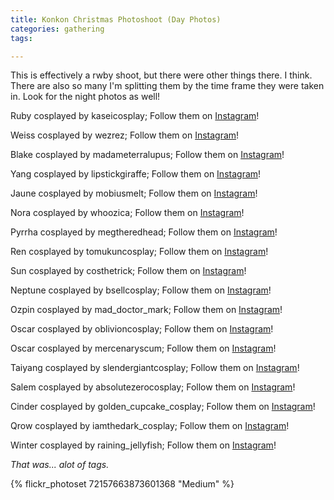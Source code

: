 ```yaml
---
title: Konkon Christmas Photoshoot (Day Photos)
categories: gathering
tags: 

---
```


This is effectively a rwby shoot, but there were other things there. I think. There are also so many I'm splitting them by the time frame they were taken in. Look for the night photos as well!

Ruby cosplayed by kaseicosplay; Follow them on [Instagram](https://www.instagram.com/kaseicosplay)!

Weiss cosplayed by wezrez; Follow them on [Instagram](https://www.instagram.com/wezrez)!

Blake cosplayed by madameterralupus; Follow them on [Instagram](https://www.instagram.com/madameterralupus)!

Yang cosplayed by lipstickgiraffe; Follow them on [Instagram](https://www.instagram.com/lipstickgiraffe)!

Jaune cosplayed by mobiusmelt; Follow them on [Instagram](https://www.instagram.com/mobiusmelt)!

Nora cosplayed by whoozica; Follow them on [Instagram](https://www.instagram.com/whoozica)! 

Pyrrha cosplayed by megtheredhead; Follow them on [Instagram](https://www.instagram.com/megtheredhead)!

Ren cosplayed by tomukuncosplay; Follow them on [Instagram](https://www.instagram.com/tomukuncosplay)!

Sun cosplayed by costhetrick; Follow them on [Instagram](https://www.instagram.com/costhetrick)!

Neptune cosplayed by bsellcosplay; Follow them on [Instagram](https://www.instagram.com/bsellcosplay)!

Ozpin cosplayed by mad_doctor_mark; Follow them on [Instagram](https://www.instagram.com/mad_doctor_mark)!

Oscar cosplayed by oblivioncosplay; Follow them on [Instagram](https://www.instagram.com/oblivioncosplay)!

Oscar cosplayed by mercenaryscum; Follow them on [Instagram](https://www.instagram.com/mercenaryscum)!

Taiyang cosplayed by slendergiantcosplay; Follow them on [Instagram](https://www.instagram.com/slendergiantcosplay)!

Salem cosplayed by absolutezerocosplay; Follow them on [Instagram](https://www.instagram.com/absolutezerocosplay)!

Cinder cosplayed by golden_cupcake_cosplay; Follow them on [Instagram](https://www.instagram.com/golden_cupcake_cosplay)!

Qrow cosplayed by iamthedark_cosplay; Follow them on [Instagram](https://www.instagram.com/iamthedark_cosplay)!

Winter cosplayed by raining_jellyfish; Follow them on [Instagram](https://www.instagram.com/raining_jellyfish)!

*That was... alot of tags.*

{% flickr_photoset 72157663873601368 "Medium" %}